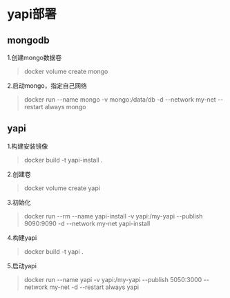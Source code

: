 # yapi部署

## mongodb

1.创建mongo数据卷
> docker volume create mongo

2.启动mongo，指定自己网络

> docker run --name mongo -v mongo:/data/db -d --network my-net --restart always mongo

## yapi

1.构建安装镜像
> docker build -t yapi-install .

2.创建卷
> docker volume create yapi

3.初始化
> docker run --rm --name yapi-install -v yapi:/my-yapi --publish 9090:9090 -d --network my-net yapi-install

4.构建yapi
> docker build -t yapi .

5.启动yapi
> docker run --name yapi -v yapi:/my-yapi --publish 5050:3000 --network my-net -d --restart always yapi
